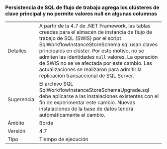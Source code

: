 ### <a name="workflow-sql-persistence-adds-primary-key-clusters-and-disallows-null-values-in-some-columns"></a>Persistencia de SQL de flujo de trabajo agrega los clústeres de clave principal y no permite valores null en algunas columnas

|   |   |
|---|---|
|Detalles|A partir de la 4.7 de .NET Framework, las tablas creadas para el almacén de instancia de flujo de trabajo de SQL (SWIS) por el script SqlWorkflowInstanceStoreSchema.sql usan claves principales en clúster. Por este motivo, no se admiten las identidades <code>null</code> valores. La operación de SWIS no se ve afectada por este cambio. Las actualizaciones se realizaron para admitir la replicación transaccional de SQL Server.|
|Sugerencia|El archivo SQL SqlWorkflowInstanceStoreSchemaUpgrade.sql debe aplicarse a las instalaciones existentes con el fin de experimentar este cambio. Nuevas instalaciones de la base de datos tendrá automáticamente el cambio.|
|Ámbito|Borde|
|Versión|4.7|
|Tipo|Tiempo de ejecución|

